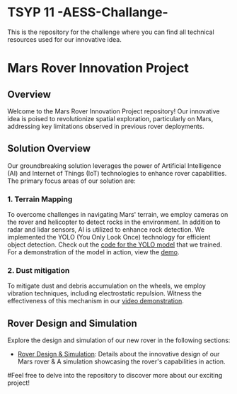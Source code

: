 # TSYP 11 -AESS-Challange-
This is the repository for the challenge where you can find all technical resources used for our innovative idea.
# Mars Rover Innovation Project

## Overview

Welcome to the Mars Rover Innovation Project repository! Our innovative idea is poised to revolutionize spatial exploration, particularly on Mars, addressing key limitations observed in previous rover deployments.

## Solution Overview

Our groundbreaking solution leverages the power of Artificial Intelligence (AI) and Internet of Things (IoT) technologies to enhance rover capabilities. The primary focus areas of our solution are:

### 1. Terrain Mapping

To overcome challenges in navigating Mars' terrain, we employ cameras on the rover and helicopter to detect rocks in the environment. In addition to radar and lidar sensors, AI is utilized to enhance rock detection. We implemented the YOLO (You Only Look Once) technology for efficient object detection. Check out the [code for the YOLO model](https://github.com/Sofiene-Sellami/RockDetector) that we trained. For a demonstration of the model in action, view the [demo](https://drive.google.com/file/d/1dLqH66jy-Bm6sbpkJTME6XQz__wu2S3t/view?usp=sharing).

### 2. Dust mitigation

To mitigate dust and debris accumulation on the wheels, we employ vibration techniques, including electrostatic repulsion. Witness the effectiveness of this mechanism in our [video demonstration](https://www.youtube.com/watch?v=FmFrBWHSqA8).

## Rover Design and Simulation

Explore the design and simulation of our new rover in the following sections:

- [Rover Design & Simulation](https://drive.google.com/drive/folders/1uBk7plS51V7C_UwHjIQCgAaPXQftQpRG?fbclid=IwAR2qrIUB99jFtbqxo2EdhiuIs9tljXsXAZjTXsZcbhQEUKNypQDcEFAjCN8): Details about the innovative design of our Mars rover & A simulation showcasing the rover's capabilities in action.


#Feel free to delve into the repository to discover more about our exciting project!

